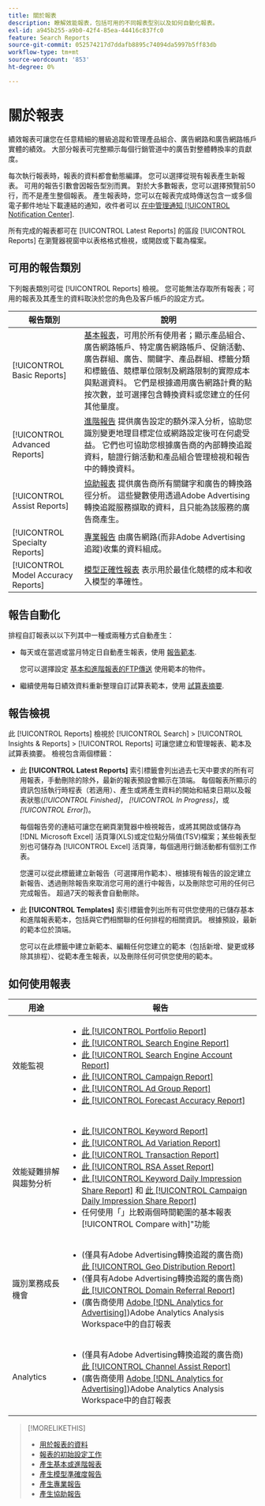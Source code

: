 ```yaml
---
title: 關於報表
description: 瞭解效能報表，包括可用的不同報表型別以及如何自動化報表。
exl-id: a945b255-a9b0-42f4-85ea-44416c837fc0
feature: Search Reports
source-git-commit: 052574217d7ddafb8895c74094da5997b5ff83db
workflow-type: tm+mt
source-wordcount: '853'
ht-degree: 0%

---
```


# 關於報表

績效報表可讓您在任意精細的層級追蹤和管理產品組合、廣告網路和廣告網路帳戶實體的績效。 大部分報表可完整顯示每個行銷管道中的廣告對整體轉換率的貢獻度。

每次執行報表時，報表的資料都會動態編譯。 您可以選擇從現有報表產生新報表。 可用的報告引數會因報告型別而異。 對於大多數報表，您可以選擇預覽前50行，而不是產生整個報表。 產生報表時，您可以在報表完成時傳送包含一或多個電子郵件地址下載連結的通知，收件者可以 [在中管理通知 [!UICONTROL Notification Center]](/help/search-social-commerce/notifications/notification-about.md).

所有完成的報表都可在 [!UICONTROL Latest Reports] 的區段 [!UICONTROL Reports] 在瀏覽器視窗中以表格格式檢視，或開啟或下載為檔案。

## 可用的報告類別

下列報表類別可從 [!UICONTROL Reports] 檢視。 您可能無法存取所有報表；可用的報表及其產生的資料取決於您的角色及客戶帳戶的設定方式。

| 報告類別 | 說明 |
| ----| ---- |
| [!UICONTROL Basic Reports] | [基本報表](/help/search-social-commerce/reports/management/basic-advanced/basic-advanced-report-about.md)，可用於所有使用者；顯示產品組合、廣告網路帳戶、特定廣告網路帳戶、促銷活動、廣告群組、廣告、關鍵字、產品群組、標籤分類和標籤值、競標單位限制及網路限制的實際成本與點選資料。 它們是根據適用廣告網路計費的點按次數，並可選擇包含轉換資料或您建立的任何其他量度。 |
| [!UICONTROL Advanced Reports] | [進階報告](/help/search-social-commerce/reports/management/basic-advanced/basic-advanced-report-about.md) 提供廣告設定的額外深入分析，協助您識別變更地理目標定位或網路設定後可在何處受益。 它們也可協助您根據廣告商的內部轉換追蹤資料，驗證行銷活動和產品組合管理檢視和報告中的轉換資料。 |
| [!UICONTROL Assist Reports] | [協助報表](/help/search-social-commerce/reports/management/assist/assist-report-about.md) 提供廣告商所有關鍵字和廣告的轉換路徑分析。 這些變數使用透過Adobe Advertising轉換追蹤服務擷取的資料，且只能為該服務的廣告商產生。 |
| [!UICONTROL Specialty Reports] | [專業報告](/help/search-social-commerce/reports/management/specialty/specialty-report-about.md) 由廣告網路(而非Adobe Advertising追蹤)收集的資料組成。 |
| [!UICONTROL Model Accuracy Reports] | [模型正確性報表](/help/search-social-commerce/reports/management/model-accuracy/model-accuracy-report-about.md) 表示用於最佳化競標的成本和收入模型的準確性。 |

## 報告自動化

排程自訂報表以以下列其中一種或兩種方式自動產生：

* 每天或在當週或當月特定日自動產生報表，使用 [報告範本](/help/search-social-commerce/reports/automation/templates/template-about.md).

  您可以選擇設定 [基本和進階報表的FTP傳送](/help/search-social-commerce/reports/automation/ftp-reports.md) 使用範本的物件。

* 繼續使用每日績效資料重新整理自訂試算表範本，使用 [試算表摘要](/help/search-social-commerce/reports/automation/spreadsheet-feeds/spreadsheet-feed-about.md).

## 報告檢視

此 [!UICONTROL Reports] 檢視於 [!UICONTROL Search] > [!UICONTROL Insights & Reports] > [!UICONTROL Reports] 可讓您建立和管理報表、範本及試算表摘要。 檢視包含兩個標籤：

* 此 **[!UICONTROL Latest Reports]** 索引標籤會列出過去七天中要求的所有可用報表，手動刪除的除外，最新的報表預設會顯示在頂端。 每個報表所顯示的資訊包括執行時程表（若適用）、產生或將產生資料的開始和結束日期以及報表狀態(*[!UICONTROL Finished]*， *[!UICONTROL In Progress]*，或 *[!UICONTROL Error]*)。

  每個報告旁的連結可讓您在網頁瀏覽器中檢視報告，或將其開啟或儲存為 [!DNL Microsoft Excel] 活頁簿(XLS)或定位點分隔值(TSV)檔案；某些報表型別也可儲存為 [!UICONTROL Excel] 活頁簿，每個適用行銷活動都有個別工作表。

  您還可以從此標籤建立新報告（可選擇用作範本）、根據現有報告的設定建立新報告、透過刪除報告來取消您可用的進行中報告，以及刪除您可用的任何已完成報告。 超過7天的報表會自動刪除。

* 此 **[!UICONTROL Templates]** 索引標籤會列出所有可供您使用的已儲存基本和進階報表範本，包括與它們相關聯的任何排程的相關資訊。 根據預設，最新的範本位於頂端。

  您可以在此標籤中建立新範本、編輯任何您建立的範本（包括新增、變更或移除其排程）、從範本產生報表，以及刪除任何可供您使用的範本。

## 如何使用報表

| 用途 | 報告 |
| ---- | ---- |
| 效能監視 | <ul><li>[此 [!UICONTROL Portfolio Report]](/help/search-social-commerce/reports/management/basic-advanced/portfolio-report.md)</li><li>[此 [!UICONTROL Search Engine Report]](/help/search-social-commerce/reports/management/basic-advanced/search-engine-report.md)</li><li>[此 [!UICONTROL Search Engine Account Report]](/help/search-social-commerce/reports/management/basic-advanced/search-engine-account-report.md)</li><li>[此 [!UICONTROL Campaign Report]](/help/search-social-commerce/reports/management/basic-advanced/campaign-report.md)</li><li>[此 [!UICONTROL Ad Group Report]](/help/search-social-commerce/reports/management/basic-advanced/ad-group-report.md)</li><li>[此 [!UICONTROL Forecast Accuracy Report]](/help/search-social-commerce/reports/management/model-accuracy/forecast-accuracy-report.md)</li></ul> |
| 效能疑難排解與趨勢分析 | <ul><li>[此 [!UICONTROL Keyword Report]](/help/search-social-commerce/reports/management/basic-advanced/keyword-report.md)</li><li>[此 [!UICONTROL Ad Variation Report]](/help/search-social-commerce/reports/management/basic-advanced/ad-variation-report.md)</li><li>[此 [!UICONTROL Transaction Report]](/help/search-social-commerce/reports/management/basic-advanced/transaction-report.md)</li><li>[此 [!UICONTROL RSA Asset Report]](/help/search-social-commerce/reports/management/specialty/rsa-asset-report.md)</li><li>[此 [!UICONTROL Keyword Daily Impression Share Report]](/help/search-social-commerce/reports/management/specialty/keyword-daily-impression-share-report.md) 和 [此 [!UICONTROL Campaign Daily Impression Share Report]](/help/search-social-commerce/reports/management/specialty/campaign-daily-impression-share-report.md)</li><li>任何使用「」比較兩個時間範圍的基本報表[!UICONTROL Compare with]&quot;功能</li></ul> |
| 識別業務成長機會 | <ul><li>(僅具有Adobe Advertising轉換追蹤的廣告商) [此 [!UICONTROL Geo Distribution Report]](/help/search-social-commerce/reports/management/basic-advanced/geo-distribution-report.md)</li><li>(僅具有Adobe Advertising轉換追蹤的廣告商) [此 [!UICONTROL Domain Referral Report]](/help/search-social-commerce/reports/management/basic-advanced/domain-referral-report.md)</li><li>(廣告商使用 [Adobe [!DNL Analytics for Advertising]](https://experienceleague.adobe.com/docs/advertising/integrations/analytics/overview.html))Adobe Analytics Analysis Workspace中的自訂報表</li></ul> |
| Analytics | <ul><li>(僅具有Adobe Advertising轉換追蹤的廣告商) [此 [!UICONTROL Channel Assist Report]](/help/search-social-commerce/reports/management/assist/channel-assist-report.md)</li><li>(廣告商使用 [Adobe [!DNL Analytics for Advertising]](https://experienceleague.adobe.com/docs/advertising/integrations/analytics/overview.html))Adobe Analytics Analysis Workspace中的自訂報表</li></ul> |

>[!MORELIKETHIS]
>
>* [用於報表的資料](data-used-for-reports.md)
>* [報表的初始設定工作](initial-setup.md)
>* [產生基本或進階報表](/help/search-social-commerce/reports/management/basic-advanced/basic-advanced-report-generate.md)
>* [產生模型準確度報告](/help/search-social-commerce/reports/management/model-accuracy/model-accuracy-report-generate.md)
>* [產生專業報告](/help/search-social-commerce/reports/management/specialty/specialty-report-generate.md)
>* [產生協助報告](/help/search-social-commerce/reports/management/assist/assist-report-generate.md)

